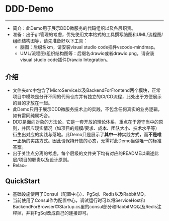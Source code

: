 # DDD-Demo

---

* 简介：此Demo用于展示DDD微服务的代码组织以及各层职责。
* 准备：出于git管理的考虑，优先使用文本格式的工具撰写脑图和UML/流程图/组织结构图等，请先准备好以下工具：
  * 脑图：后缀名km，请安装visual studio code插件vscode-mindmap。
  * UML/流程图/组织结构图等：后缀名drawio或者drawio.png，请安装visual studio code插件Draw.io Integration。

## 介绍

* 文件夹src中包含了MicroService以及BackendForFrontend两个模块，正常项目中模块是分开不同的代码仓库并有独立的CI/CD流程，此处出于方便展示的目的才放在一起。
* 此Demo只用于展示DDD微服务技术上的实践，不包含任何真实的业务逻辑，如有雷同纯属巧合。
* DDD是面向对象的方法论，它是一套开放的理论体系，重点在于遵守当中的原则，并因应现实情况（如项目的规模/要求、成本、团队大小、技术水平等）衍生出对应的实践与落地。此Demo只是展示了**其中**一种实践方式，而**不是唯一**正确的实践方式。因此请保持开放的心态，无需将此Demo当做唯一的标准答案。
* 出于关注点分离的考虑，每个层级的文件夹下均有对应的README以阐述此层/项目的职责以及设计原则。
* Relax~

## QuickStart

* 基础设施使用了Consul（配置中心）、PgSql、Redis以及RabbitMQ。
* 当前使用了Consul作为配置中心，调试运行时可以将ServiceHost和BackendForBrowser中Startup.cs里的consul部分和RabbitMQ以及Redis注释掉，并将PgSql改成自己的连接即可。

